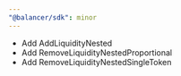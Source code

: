 ```yaml
---
"@balancer/sdk": minor
---
```


- Add AddLiquidityNested
- Add RemoveLiquidityNestedProportional
- Add RemoveLiquidityNestedSingleToken
